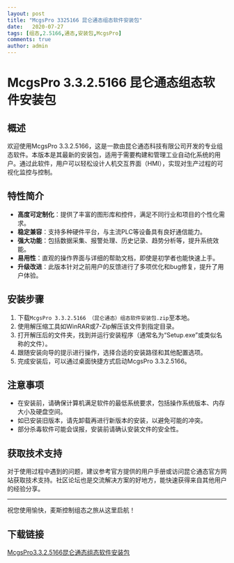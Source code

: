 ```yaml
---
layout: post
title: "McgsPro 3325166 昆仑通态组态软件安装包"
date:   2020-07-27
tags: [组态,2.5166,通态,安装包,McgsPro]
comments: true
author: admin
---
```

# McgsPro 3.3.2.5166 昆仑通态组态软件安装包

## 概述
欢迎使用McgsPro 3.3.2.5166，这是一款由昆仑通态科技有限公司开发的专业组态软件。本版本是其最新的安装包，适用于需要构建和管理工业自动化系统的用户。通过此软件，用户可以轻松设计人机交互界面（HMI），实现对生产过程的可视化监控与控制。

## 特性简介
- **高度可定制化**：提供了丰富的图形库和控件，满足不同行业和项目的个性化需求。
- **稳定兼容**：支持多种硬件平台，与主流PLC等设备具有良好通信能力。
- **强大功能**：包括数据采集、报警处理、历史记录、趋势分析等，提升系统效能。
- **易用性**：直观的操作界面与详细的帮助文档，即使是初学者也能快速上手。
- **升级改进**：此版本针对之前用户的反馈进行了多项优化和bug修复，提升了用户体验。

## 安装步骤
1. 下载`McgsPro 3.3.2.5166 （昆仑通态）组态软件安装包.zip`至本地。
2. 使用解压缩工具如WinRAR或7-Zip解压该文件到指定目录。
3. 打开解压后的文件夹，找到并运行安装程序（通常名为“Setup.exe”或类似名称的文件）。
4. 跟随安装向导的提示进行操作，选择合适的安装路径和其他配置选项。
5. 完成安装后，可以通过桌面快捷方式启动McgsPro 3.3.2.5166。

## 注意事项
- 在安装前，请确保计算机满足软件的最低系统要求，包括操作系统版本、内存大小及硬盘空间。
- 如已安装旧版本，请先卸载再进行新版本的安装，以避免可能的冲突。
- 部分杀毒软件可能会误报，安装前请确认安装文件的安全性。

## 获取技术支持
对于使用过程中遇到的问题，建议参考官方提供的用户手册或访问昆仑通态官方网站获取技术支持。社区论坛也是交流解决方案的好地方，能快速获得来自其他用户的经验分享。

---

祝您使用愉快，麦斯控制组态之旅从这里启航！

## 下载链接

[McgsPro3.3.2.5166昆仑通态组态软件安装包](https://pan.quark.cn/s/49a2d6e0e11d)